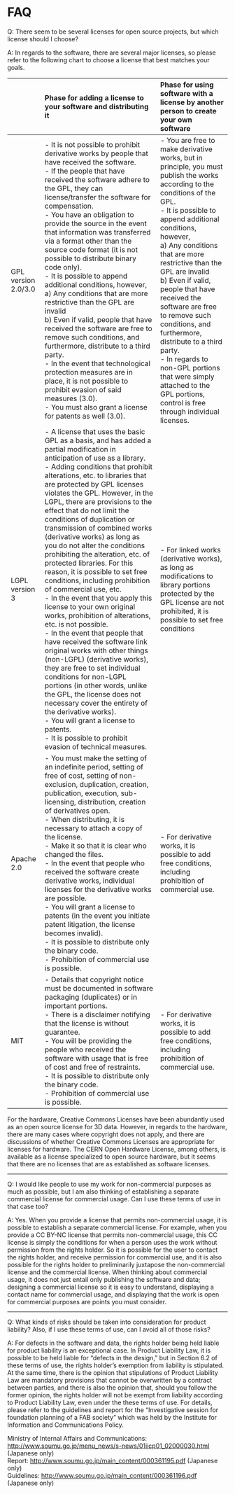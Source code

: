 # FAQ

Q: There seem to be several licenses for open source projects, but which license should I choose?

A: In regards to the software, there are several major licenses, so please refer to the following chart to choose a license that best matches your goals.

||Phase for adding a license to your software and distributing it|Phase for using software with a license by another person to create your own software|
|:--|:--|:--|
|GPL version 2.0/3.0|- It is not possible to prohibit derivative works by people that have received the software.<br />- If the people that have received the software adhere to the GPL, they can license/transfer the software for compensation.<br />- You have an obligation to provide the source in the event that information was transferred via a format other than the source code format (it is not possible to distribute binary code only).<br />- It is possible to append additional conditions, however,<br />a) Any conditions that are more restrictive than the GPL are invalid<br />b) Even if valid, people that have received the software are free to remove such conditions, and furthermore, distribute to a third party.<br />- In the event that technological protection measures are in place, it is not possible to prohibit evasion of said measures (3.0).<br />- You must also grant a license for patents as well (3.0).|- You are free to make derivative works, but in principle, you must publish the works according to the conditions of the GPL.<br />- It is possible to append additional conditions, however,<br />a) Any conditions that are more restrictive than the GPL are invalid<br />b) Even if valid, people that have received the software are free to remove such conditions, and furthermore, distribute to a third party.<br />- In regards to non-GPL portions that were simply attached to the GPL portions, control is free through individual licenses.|
|LGPL version 3|- A license that uses the basic GPL as a basis, and has added a partial modification in anticipation of use as a library.<br />- Adding conditions that prohibit alterations, etc.  to libraries that are protected by GPL licenses violates the GPL. However, in the LGPL, there are provisions to the effect that do not limit the conditions of duplication or transmission of combined works (derivative works) as long as you do not alter the conditions prohibiting the alteration, etc. of protected libraries. For this reason, it is possible to set free conditions, including prohibition of commercial use, etc.<br />- In the event that you apply this license to your own original works, prohibition of alterations, etc. is not possible.<br />- In the event that people that have received the software link original works with other things (non-LGPL) (derivative works), they are free to set individual conditions for non-LGPL portions (in other words, unlike the GPL, the license does not necessary cover the entirety of the derivative works).<br />- You will grant a license to patents.<br />- It is possible to prohibit evasion of technical measures.|- For linked works (derivative works), as long as modifications to library portions protected by the GPL license are not prohibited, it is possible to set free conditions|
|Apache 2.0|- You must make the setting of an indefinite period, setting of free of cost, setting of non-exclusion, duplication, creation, publication, execution, sub-licensing, distribution, creation of derivatives open.<br />- When distributing, it is necessary to attach a copy of the license.<br />- Make it so that it is clear who changed the files.<br />- In the event that people who received the software create derivative works, individual licenses for the derivative works are possible.<br />- You will grant a license to patents (in the event you initiate patent litigation, the license becomes invalid).<br />- It is possible to distribute only the binary code.<br />- Prohibition of commercial use is possible.|- For derivative works, it is possible to add free conditions, including prohibition of commercial use.|
|MIT|- Details that copyright notice must be documented in software packaging (duplicates) or in important portions.<br />- There is a disclaimer notifying that the license is without guarantee.<br />- You will be providing the people who received the software with usage that is free of cost and free of restraints.<br />- It is possible to distribute only the binary code.<br />- Prohibition of commercial use is possible.|- For derivative works, it is possible to add free conditions, including prohibition of commercial use.|

For the hardware, Creative Commons Licenses have been abundantly used as an open source license for 3D data. However, in regards to the hardware, there are many cases where copyright does not apply, and there are discussions of whether Creative Commons Licenses are appropriate for licenses for hardware. The CERN Open Hardware License, among others, is available as a license specialized to open source hardware, but it seems that there are no licenses that are as established as software licenses.

---

Q: I would like people to use my work for non-commercial purposes as much as possible, but I am also thinking of establishing a separate commercial license for commercial usage. Can I use these terms of use in that case too?

A: Yes. When you provide a license that permits non-commercial usage, it is possible to establish a separate commercial license. For example, when you provide a CC BY-NC license that permits non-commercial usage, this CC license is simply the conditions for when a person uses the work without permission from the rights holder. So it is possible for the user to contact the rights holder, and receive permission for commercial use, and it is also possible for the rights holder to preliminarily juxtapose the non-commercial license and the commercial license. When thinking about commercial usage, it does not just entail only publishing the software and data; designing a commercial license so it is easy to understand, displaying a contact name for commercial usage, and displaying that the work is open for commercial purposes are points you must consider.

---

Q: What kinds of risks should be taken into consideration for product liability? Also, if I use these terms of use, can I avoid all of those risks?

A: For defects in the software and data, the rights holder being held liable for product liability is an exceptional case. In Product Liability Law, it is possible to be held liable for “defects in the design,” but in Section 6.2 of these terms of use, the rights holder’s exemption from liability is stipulated. At the same time, there is the opinion that stipulations of Product Liability Law are mandatory provisions that cannot be overwritten by a contract between parties, and there is also the opinion that, should you follow the former opinion, the rights holder will not be exempt from liability according to Product Liability Law, even under the these terms of use. For details, please refer to the guidelines and report for the “Investigative session for foundation planning of a FAB society” which was held by the Institute for Information and Communications Policy.


Ministry of Internal Affairs and Communications: http://www.soumu.go.jp/menu_news/s-news/01iicp01_02000030.html (Japanese only)  
Report: http://www.soumu.go.jp/main_content/000361195.pdf (Japanese only)  
Guidelines: http://www.soumu.go.jp/main_content/000361196.pdf (Japanese only)